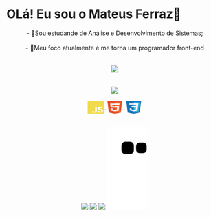 ### <h1>OLá! Eu sou o Mateus Ferraz👋</h1>
<div  align="center">  
- 🔭Sou estudande de Análise e Desenvolvimento de Sistemas; 
  <Br>
  <Br>
- 🌱Meu foco atualmente é me torna um programador front-end
   
  </div> 
    <Br>
      <p>
<div  align="center">
  <a href="https://github.com/mateusfilipeferraz/MateusFilipeFerraz">
  <img height="180em"  align="center" src="https://github-readme-stats.vercel.app/api?username=mateusfilipeferraz&show_icons=true&theme=merko&include_all_commits=true&count_private=true"/>
      </p>
     <Br>
  <img height="180em" align="center" src="https://github-readme-stats.vercel.app/api/top-langs/?username=Mateusfilipeferraz&layout=compact&langs_count=7&theme=react"/ >
</div> 
<div  align="center"> 
<div style="display: inline_block"><br>
  <img align="center" alt="-Js" height="30" width="40" src="https://raw.githubusercontent.com/devicons/devicon/master/icons/javascript/javascript-plain.svg">
  <img align="center" alt="-HTML" height="30" width="40" src="https://raw.githubusercontent.com/devicons/devicon/master/icons/html5/html5-original.svg">
  <img align="center" alt="-CSS" height="30" width="40" src="https://raw.githubusercontent.com/devicons/devicon/master/icons/css3/css3-original.svg">
</div>
<br>
  
  <a href="https://www.instagram.com/mateusfilipeferraz/" target="_blank"><img src="https://img.shields.io/badge/-Instagram-%23E4405F?style=for-the-badge&logo=instagram&logoColor=white" target="_blank"></a>
  <a href = "mailto:mateus.p.ferraz@gmail.com"><img src="https://img.shields.io/badge/-Gmail-%23333?style=for-the-badge&logo=gmail&logoColor=white" target="_blank"></a>
  <a href="https://www.linkedin.com/in/mateus-ferraz-535b45a4/" target="_blank"><img src="https://img.shields.io/badge/-LinkedIn-%230077B5?style=for-the-badge&logo=linkedin&logoColor=white" target="_blank"></a>
    ![Snake animation](https://github.com/mateusfilipeferraz/MateusFilipeFerraz/blob/output/github-contribution-grid-snake.svg)
    </div> 
  
